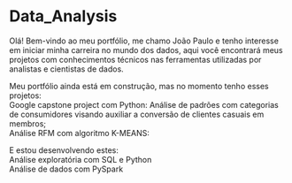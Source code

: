 # Data_Analysis   
Olá! Bem-vindo ao meu portfólio, me chamo João Paulo e tenho interesse em iniciar minha carreira no mundo dos dados, aqui você encontrará meus projetos com conhecimentos técnicos nas ferramentas utilizadas por analistas e cientistas de dados.   
    
Meu portfólio ainda está em construção, mas no momento tenho esses projetos:     
Google capstone project com Python: Análise de padrões com categorias de consumidores visando auxiliar a conversão de clientes casuais em membros;     
Análise RFM com algoritmo K-MEANS:    

E estou desenvolvendo estes:    
Análise exploratória com SQL e Python    
Análise de dados com PySpark    
